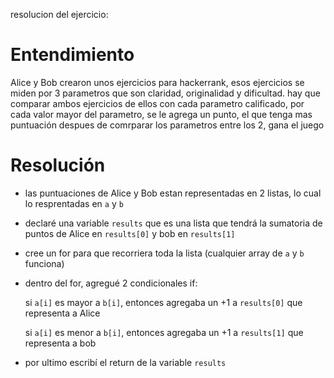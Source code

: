 resolucion del ejercicio:

# Entendimiento

Alice y Bob crearon unos ejercicios para hackerrank, esos ejercicios se miden por 3 parametros que son claridad, originalidad y dificultad. hay que comparar ambos ejercicios de ellos con cada parametro calificado, por cada valor mayor del parametro, se le agrega un punto, el que tenga mas puntuación despues de comrparar los parametros entre los 2, gana el juego


# Resolución

- las puntuaciones de Alice y Bob estan representadas en 2 listas, lo cual lo resprentadas en `a` y `b`

- declaré una variable `results` que es una lista que tendrá la sumatoria de puntos de Alice en `results[0]` y bob en `results[1]`

- cree un for para que recorriera toda la lista (cualquier array de `a` y `b` funciona)

- dentro del for, agregué 2 condicionales if: 

  si `a[i]` es mayor a `b[i]`, entonces agregaba un +1 a `results[0]` que representa a Alice

  si `a[i]` es menor a `b[i]`, entonces agregaba un +1 a `results[1]` que representa a bob

- por ultimo escribí el return de la variable `results`